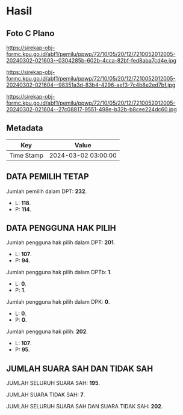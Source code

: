 # Hasil

## Foto C Plano

https://sirekap-obj-formc.kpu.go.id/abf1/pemilu/ppwp/72/10/05/20/12/7210052012005-20240302-021603--0304285b-602b-4cca-82bf-fed8aba7cd4e.jpg

https://sirekap-obj-formc.kpu.go.id/abf1/pemilu/ppwp/72/10/05/20/12/7210052012005-20240302-021604--98351a3d-83b4-4296-aef3-7c4b8e2ed7bf.jpg

https://sirekap-obj-formc.kpu.go.id/abf1/pemilu/ppwp/72/10/05/20/12/7210052012005-20240302-021604--27c08817-9551-498e-b32b-b8cee224dc60.jpg


## Metadata

| Key        | Value               |
| ---------- | ------------------- |
| Time Stamp | 2024-03-02 03:00:00 |


## DATA PEMILIH TETAP

Jumlah pemilih dalam DPT: **232**.
 * L: **118**.
 * P: **114**.

## DATA PENGGUNA HAK PILIH

Jumlah pengguna hak pilih dalam DPT: **201**.
 * L: **107**.
 * P: **94**.

Jumlah pengguna hak pilih dalam DPTb: **1**.
 * L: **0**.
 * P: **1**.

Jumlah pengguna hak pilih dalam DPK: **0**.
 * L: **0**.
 * P: **0**.

Jumlah pengguna hak pilih: **202**.
 * L: **107**.
 * P: **95**.

## JUMLAH SUARA SAH DAN TIDAK SAH

JUMLAH SELURUH SUARA SAH: **195**.

JUMLAH SUARA TIDAK SAH: **7**.

JUMLAH SELURUH SUARA SAH DAN SUARA TIDAK SAH: **202**.


